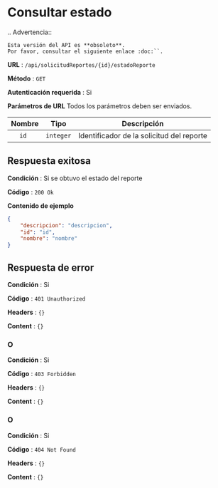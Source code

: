 # Consultar estado

.. Advertencia::

    Esta versión del API es **obsoleto**.
    Por favor, consultar el siguiente enlace :doc:``.
	
**URL** : `/api/solicitudReportes/{id}/estadoReporte`

**Método** : `GET`

**Autenticación requerida** : Si

**Parámetros de URL** Todos los parámetros deben ser enviados.

| Nombre|Tipo|Descripción|
| :--: |:--:| :--:|
| ```id ```| ```integer``` |Identificador de la solicitud del reporte|

## Respuesta exitosa

**Condición** : Si se obtuvo el estado del reporte

**Código** : `200 Ok`

**Contenido de ejemplo**

```json
{
	"descripcion": "descripcion",
	"id": "id",
	"nombre": "nombre"
}
```

## Respuesta de error

**Condición** : Si

**Código** : `401 Unauthorized`

**Headers** : `{}`

**Content** : `{}`

### O

**Condición** : Si

**Código** : `403 Forbidden`

**Headers** : `{}`

**Content** : `{}`

### O

**Condición** : Si

**Código** : `404 Not Found`

**Headers** : `{}`

**Content** : `{}`